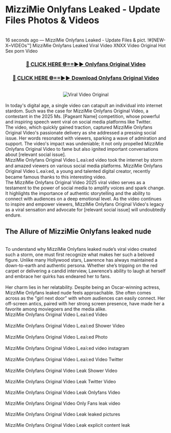 # MizziMie Onlyfans Leaked - Update Files Photos & Videos 
<br>
16 seconds ago — MizziMie Onlyfans Leaked - Update Files & pict. !#[NEW-X~VIDEOs™] MizziMie Onlyfans Leaked Viral Video XNXX Video Original Hot Sex porn Video
<br>
<div align="center">
<h3><a href="http://freeplayer.one?title=MizziMie&ref=25OR" rel="nofollow">🔴 CLICK HERE 🌐==►► Onlyfans Original Video</a></h3>
<h3><a href="http://freeplayer.one?title=MizziMie&ref=25OR" rel="nofollow">🔴 CLICK HERE 🌐==►► Download Onlyfans Original Video</a></h3>
<br>
<a href="http://freeplayer.one?title=MizziMie&ref=25OR" rel="nofollow" data-target="animated-image.originalLink"><img src="https://i.ibb.co.com/xMMVF88/686577567.gif" alt="Viral Video Original" style="max-width: 100%; display: inline-block;" data-target="animated-image.originalImage"></a>
</div>
<br>
In today's digital age, a single video can catapult an individual into internet stardom. Such was the case for MizziMie Onlyfans Original Video, a contestant in the 2025 Ms. [Pageant Name] competition, whose powerful and inspiring speech went viral on social media platforms like Twitter.
<br>
The video, which quickly gained traction, captured MizziMie Onlyfans Original Video's passionate delivery as she addressed a pressing social issue. Her words resonated with viewers, sparking a wave of admiration and support. The video's impact was undeniable; it not only propelled MizziMie Onlyfans Original Video to fame but also ignited important conversations about [relevant social issue].
<br>
MizziMie Onlyfans Original Video L.ea𝚔ed video took the internet by storm and amazed viewers on various social media platforms. MizziMie Onlyfans Original Video L.ea𝚔ed, a young and talented digital creator, recently became famous thanks to this interesting video.
<br>
The MizziMie Onlyfans Original Video 2025 viral video serves as a testament to the power of social media to amplify voices and spark change. It highlights the importance of authentic storytelling and the ability to connect with audiences on a deep emotional level. As the video continues to inspire and empower viewers, MizziMie Onlyfans Original Video's legacy as a viral sensation and advocate for [relevant social issue] will undoubtedly endure.
<br>
<h2>The Allure of MizziMie Onlyfans leaked nude</h2>
<br>
To understand why MizziMie Onlyfans leaked nude’s viral video created such a storm, one must first recognize what makes her such a beloved figure. Unlike many Hollywood stars, Lawrence has always maintained a down-to-earth and authentic persona. Whether she’s tripping on the red carpet or delivering a candid interview, Lawrence’s ability to laugh at herself and embrace her quirks has endeared her to fans.
<br><br>
Her charm lies in her relatability. Despite being an Oscar-winning actress, MizziMie Onlyfans leaked nude feels approachable. She often comes across as the "girl next door" with whom audiences can easily connect. Her off-screen antics, paired with her strong screen presence, have made her a favorite among moviegoers and the media alike.
<br>
MizziMie Onlyfans Original Video L.ea𝚔ed Video
<br><br>
MizziMie Onlyfans Original Video L.ea𝚔ed Shower Video
<br><br>
MizziMie Onlyfans Original Video L.ea𝚔ed Photo
<br><br>
MizziMie Onlyfans Original Video L.ea𝚔ed video instagram
<br><br>
MizziMie Onlyfans Original Video L.ea𝚔ed Video Twitter
<br><br>
MizziMie Onlyfans Original Video Leak Shower Video
<br><br>
MizziMie Onlyfans Original Video Leak Twitter Video
<br><br>
MizziMie Onlyfans Original Video Leak Onlyfans Video
<br><br>
MizziMie Onlyfans Original Video Only Fans leak video
<br><br>
MizziMie Onlyfans Original Video Leak leaked pictures
<br><br>
MizziMie Onlyfans Original Video Leak explicit content leak